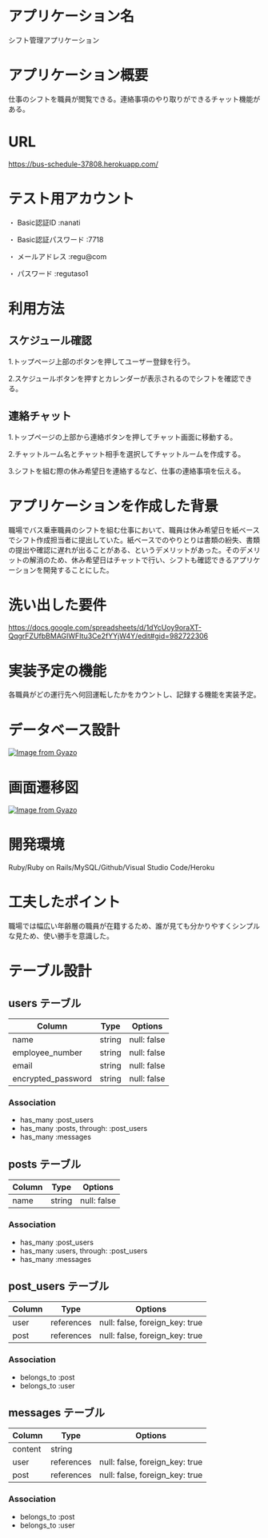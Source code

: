 # アプリケーション名
シフト管理アプリケーション

# アプリケーション概要
仕事のシフトを職員が閲覧できる。連絡事項のやり取りができるチャット機能がある。

# URL
https://bus-schedule-37808.herokuapp.com/


# テスト用アカウント
・ Basic認証ID :nanati

・ Basic認証パスワード :7718

・ メールアドレス :regu@com

・ パスワード :regutaso1

# 利用方法
## スケジュール確認
1.トップページ上部のボタンを押してユーザー登録を行う。

2.スケジュールボタンを押すとカレンダーが表示されるのでシフトを確認できる。
## 連絡チャット
1.トップページの上部から連絡ボタンを押してチャット画面に移動する。

2.チャットルーム名とチャット相手を選択してチャットルームを作成する。

3.シフトを組む際の休み希望日を連絡するなど、仕事の連絡事項を伝える。


# アプリケーションを作成した背景
職場でバス乗車職員のシフトを組む仕事において、職員は休み希望日を紙ベースでシフト作成担当者に提出していた。紙ベースでのやりとりは書類の紛失、書類の提出や確認に遅れが出ることがある、というデメリットがあった。そのデメリットの解消のため、休み希望日はチャットで行い、シフトも確認できるアプリケーションを開発することにした。


# 洗い出した要件
https://docs.google.com/spreadsheets/d/1dYcUoy9oraXT-QqgrFZUfbBMAGIWFItu3Ce2fYYjW4Y/edit#gid=982722306





# 実装予定の機能
各職員がどの運行先へ何回運転したかをカウントし、記録する機能を実装予定。


# データベース設計
[![Image from Gyazo](https://i.gyazo.com/92db6d0f17cb435d2f70aa3bb77803d5.png)](https://gyazo.com/92db6d0f17cb435d2f70aa3bb77803d5)


# 画面遷移図
[![Image from Gyazo](https://i.gyazo.com/2b19fe50f62282c22a9b8eba76f512fb.png)](https://gyazo.com/2b19fe50f62282c22a9b8eba76f512fb)


# 開発環境
Ruby/Ruby on Rails/MySQL/Github/Visual Studio Code/Heroku


# 工夫したポイント
職場では幅広い年齢層の職員が在籍するため、誰が見ても分かりやすくシンプルな見ため、使い勝手を意識した。

# テーブル設計

## users テーブル

| Column             | Type   | Options     |
| ------------------ | ------ | ----------- |
| name               | string | null: false |
| employee_number    | string | null: false |
| email              | string | null: false |
| encrypted_password | string | null: false |

### Association

- has_many :post_users
- has_many :posts, through: :post_users
- has_many :messages

## posts テーブル

| Column | Type   | Options     |
| ------ | ------ | ----------- |
| name   | string | null: false |

### Association

- has_many :post_users
- has_many :users, through: :post_users
- has_many :messages

## post_users テーブル

| Column | Type       | Options                        |
| ------ | ---------- | ------------------------------ |
| user   | references | null: false, foreign_key: true |
| post   | references | null: false, foreign_key: true |

### Association

- belongs_to :post
- belongs_to :user

## messages テーブル

| Column  | Type       | Options                        |
| ------- | ---------- | ------------------------------ |
| content | string     |                                |
| user    | references | null: false, foreign_key: true |
| post    | references | null: false, foreign_key: true |

### Association

- belongs_to :post
- belongs_to :user